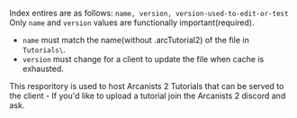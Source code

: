 Index entires are as follows: 
```name, version, version-used-to-edit-or-test```
Only `name` and `version` values are functionally important(required).
- `name` must match the name(without .arcTutorial2) of the file in `Tutorials\`.
- `version` must change for a client to update the file when cache is exhausted.

This resporitory is used to host Arcanists 2 Tutorials that can be served to the client - If you'd like to upload a tutorial join the Arcanists 2 discord and ask.
